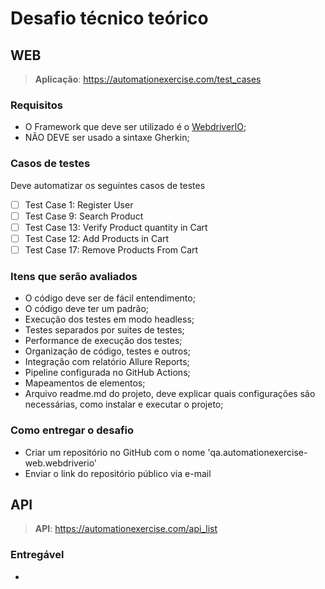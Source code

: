 # Desafio técnico teórico

## WEB

> **Aplicação**: https://automationexercise.com/test_cases

### Requisitos

- O Framework que deve ser utilizado é o [WebdriverIO](https://webdriver.io/);
- NÃO DEVE ser usado a sintaxe Gherkin;

### Casos de testes

Deve automatizar os seguintes casos de testes

- [ ] Test Case 1: Register User
- [ ] Test Case 9: Search Product
- [ ] Test Case 13: Verify Product quantity in Cart
- [ ] Test Case 12: Add Products in Cart
- [ ] Test Case 17: Remove Products From Cart

### Itens que serão avaliados

- O código deve ser de fácil entendimento;
- O código deve ter um padrão;
- Execução dos testes em modo headless;
- Testes separados por suites de testes;
- Performance de execução dos testes;
- Organização de código, testes e outros;
- Integração com relatório Allure Reports;
- Pipeline configurada no GitHub Actions;
- Mapeamentos de elementos;
- Arquivo readme.md do projeto, deve explicar quais configurações são necessárias, como instalar e executar o projeto;

### Como entregar o desafio

- Criar um repositório no GitHub com o nome 'qa.automationexercise-web.webdriverio'
- Enviar o link do repositório público via e-mail

## API

> **API**: https://automationexercise.com/api_list

### Entregável

-

